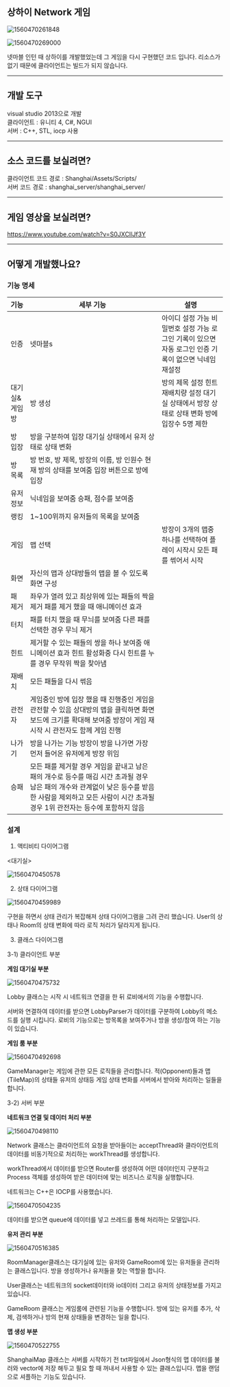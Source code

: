 ## 상하이 Network 게임



![1560470261848](https://github.com/rlatkddn212/shanghaiOnline/blob/master/assets/1560470261848.png)

![1560470269000](https://github.com/rlatkddn212/shanghaiOnline/blob/master/assets/1560470269000.png)



넷마블 인턴 때 상하이를 개발했었는데 그 게임을 다시 구현했던 코드 입니다.
리소스가 없기 때문에 클라이언트는 빌드가 되지 않습니다.

------------------

## 개발 도구

visual studio 2013으로 개발  
클라이언트 : 유니티 4, C#, NGUI  
서버 : C++, STL, iocp 사용  

------------------

## 소스 코드를 보실려면?

클라이언트 코드 경로 : Shanghai/Assets/Scripts/    
서버 코드 경로 : shanghai_server/shanghai_server/  



------------------------

## 게임 영상을 보실려면?
https://www.youtube.com/watch?v=S0JXCIlJf3Y



-------------------

## 어떻게 개발했나요?



### 기능 명세

|기능 |세부 기능 |설명 |
| --------------------- | ------------------------------------------------------------ | ------------------------------------------------------------ |
| 인증          | 넷마블s                                                      | 아이디 설정 가능   비밀번호 설정 가능   로그인 기록이 있으면 자동 로그인   인증 기록이 없으면 닉네임 재설정 |
| 대기실&게임방 | 방 생성                                                      | 방의 제목 설정   힌트 재배치량 설정   대기실 상태에서 방장 상태로 상태 변화   방에 입장수 5명 제한 |
| 방 입장       | 방을 구분하여 입장   대기실 상태에서 유저 상태로 상태 변화   |                                                              |
| 방 목록       | 방 번호, 방 제목, 방장의 이름, 방 인원수   현재 방의 상태를 보여줌   입장 버튼으로 방에 입장 |                                                              |
| 유저 정보     | 닉네임을 보여줌   승패, 점수를 보여줌                        |                                                              |
| 랭킹          | 1~100위까지 유저들의 목록을 보여줌                           |                                                              |
| 게임          | 맵 선택                                                      | 방장이 3개의 맵중 하나를   선택하여 플레이   시작시 모든 패를 썪어서 시작 |
| 화면          | 자신의 맵과 상대방들의 맵을 볼 수 있도록 화면 구성           |                                                              |
| 패 제거       | 좌우가 열려 있고 최상위에 있는 패들의 짝을 제거   패를 제거 했을 때 애니메이션 효과 |                                                              |
| 터치          | 패를 터치 했을 때 무늬를 보여줌   다른 패를 선택한 경우 무늬 제거 |                                                              |
| 힌트          | 제거할 수 있는 패들의 쌍을 하나 보여줌   애니메이션 효과   힌트 활성화중 다시 힌트를 누를 경우 무작위 짝을 찾아냄 |                                                              |
| 재배치        | 모든 패들을 다시 썪음                                        |                                                              |
| 관전자        | 게임중인 방에 입장 했을 때 진행중인 게임을 관전할 수 있음   상대방의 맵을 클릭하면 화면 보드에 크기를 확대해 보여줌   방장이 게임 재시작 시 관전자도 함께 게임 진행 |                                                              |
| 나가기        | 방을 나가는 기능   방장이 방을 나가면 가장 먼저 들어온 유저에게 방장 위임 |                                                              |
| 승패          | 모든 패를 제거할 경우 게임을 끝내고 남은 패의 개수로 등수를 매김   시간 초과될 경우 남은 패의 개수와 관계없이 낮은 등수를 받음   한 사람을 제외하고 모든 사람이 시간 초과될 경우 1위   관전자는 등수에 포함하지 않음 |                                                              |



### 설계

1) 액티비티 다이어그램

<대기실>

![1560470450578](https://github.com/rlatkddn212/shanghaiOnline/blob/master/assets/1560470450578.png)                                                  

 

2) 상태 다이어그램

![1560470459989](https://github.com/rlatkddn212/shanghaiOnline/blob/master/assets/1560470459989.png)

구현을 하면서 상태 관리가 복잡해져 상태 다이어그램을 그려 관리 했습니다. User의 상태나 Room의 상태 변화에 따라 로직 처리가 달라지게 됩니다.  

 

3) 클래스 다이어그램 

3-1) 클라이언트 부분

 

**게임 대기실 부분**

   ![1560470475732](https://github.com/rlatkddn212/shanghaiOnline/blob/master/assets/1560470475732.png)



Lobby 클래스는 시작 시 네트워크 연결을 한 뒤 로비에서의 기능을 수행합니다.  

서버와 연결하여 데이터를 받으면 LobbyParser가 데이터를 구분하여 Lobby의 메소드를 실행 시킵니다. 로비의 기능으로는 방목록을 보여주거나 방을 생성/참여 하는 기능이 있습니다.  

 

**게임 룸 부분**

   ![1560470492698](https://github.com/rlatkddn212/shanghaiOnline/blob/master/assets/1560470492698.png)

GameManager는 게임에 관한 모든 로직들을 관리합니다. 적(Opponent)들과 맵(TileMap)의 상태들 유저의 상태등 게임 상태 변화를 서버에서 받아와 처리하는 일들을 합니다.

3-2) 서버 부분

**네트워크 연결 및 데이터 처리 부분**  

 ![1560470498110](https://github.com/rlatkddn212/shanghaiOnline/blob/master/assets/1560470498110.png)

   

 

Network 클래스는 클라이언트의 요청을 받아들이는 acceptThread와 클라이언트의 데이터를 비동기적으로 처리하는 workThread를 생성합니다.  

workThread에서 데이터를 받으면 Router를 생성하여 어떤 데이터인지 구분하고 Process 객체를 생성하여 받은 데이터에 맞는 비즈니스 로직을 실행합니다.  

 

네트워크는 C++은 IOCP를 사용했습니다.  

 ![1560470504235](https://github.com/rlatkddn212/shanghaiOnline/blob/master/assets/1560470504235.png)

   

 

데이터를 받으면 queue에 데이터를 넣고 쓰레드를 통해 처리하는 모델입니다.  

 

**유저 관리 부분**

 ![1560470516385](https://github.com/rlatkddn212/shanghaiOnline/blob/master/assets/1560470516385.png)

   

 

RoomManager클래스는 대기실에 있는 유저와 GameRoom에 있는 유저들을 관리하는 클래스입니다. 방을 생성하거나 유저들을 찾는 역할을 합니다.  

User클래스는 네트워크의 socket데이터와 io데이터 그리고 유저의 상태정보를 가지고 있습니다.  

GameRoom 클래스는 게임룸에 관련된 기능을 수행합니다. 방에 있는 유저를 추가, 삭제, 검색하거나 방의 현재 상태들을 변경하는 일을 합니다.  

 

**맵 생성 부분**

   

 ![1560470522755](https://github.com/rlatkddn212/shanghaiOnline/blob/master/assets/1560470522755.png)

ShanghaiMap 클래스는 서버를 시작하기 전 txt파일에서 Json형식의 맵 데이터를 불러와 vector에 저장 해두고 필요 할 때 꺼내서 사용할 수 있는 클래스입니다. 맵을 랜덤으로 셔플하는 기능도 있습니다.

